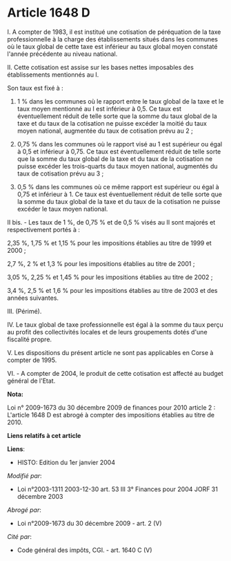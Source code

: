 # Article 1648 D

I. A compter de 1983, il est institué une cotisation de péréquation de la taxe professionnelle à la charge des établissements
situés dans les communes où le taux global de cette taxe est inférieur au taux global moyen constaté l'année précédente au
niveau national.

II. Cette cotisation est assise sur les bases nettes imposables des établissements mentionnés au I.

Son taux est fixé à :

1. 1 %  dans les communes où le rapport entre le taux global de la taxe et le taux moyen mentionné au I est inférieur à 0,5.
Ce taux est éventuellement réduit de telle sorte que la somme du taux global de la taxe et du taux de la cotisation ne puisse
excéder la moitié du taux moyen national, augmentée du taux de cotisation prévu au 2 ;

2. 0,75 % dans les communes où le rapport visé au 1 est supérieur ou égal à 0,5 et inférieur à 0,75. Ce taux est
éventuellement réduit de telle sorte que la somme du taux global de la taxe et du taux de la cotisation ne puisse excéder les
trois-quarts du taux moyen national, augmentés du taux de cotisation prévu au 3 ;

3. 0,5 % dans les communes où ce même rapport est supérieur ou égal à 0,75 et inférieur à 1. Ce taux est éventuellement
réduit de telle sorte que la somme du taux global de la taxe et du taux de la cotisation ne puisse excéder le taux moyen
national.

II bis. - Les taux de 1 %, de 0,75 % et de 0,5 % visés au II sont majorés et respectivement portés à :

2,35 %, 1,75 % et 1,15 % pour les impositions établies au titre de 1999 et 2000 ;

2,7 %, 2 % et 1,3 % pour les impositions établies au titre de 2001 ;

3,05 %, 2,25 % et 1,45 % pour les impositions établies au titre de 2002 ;

3,4 %, 2,5 % et 1,6 % pour les impositions établies au titre de 2003 et des années suivantes.

III. (Périmé).

IV. Le taux global de taxe professionnelle est égal à la somme du taux perçu au profit des collectivités locales et de leurs
groupements dotés d'une fiscalité propre.

V. Les dispositions du présent article ne sont pas applicables en Corse à compter de 1995.

VI. - A compter de 2004, le produit de cette cotisation est affecté au budget général de l'Etat.

**Nota:**

Loi n° 2009-1673 du 30 décembre 2009 de finances pour 2010 article 2 : L'article 1648 D est abrogé à compter des impositions
établies au titre de 2010.

**Liens relatifs à cet article**

**Liens**:

  - HISTO: Edition du 1er janvier 2004

_Modifié par_:

  - Loi n°2003-1311 2003-12-30 art. 53 III 3° Finances pour 2004 JORF 31 décembre 2003

_Abrogé par_:

  - Loi n°2009-1673 du 30 décembre 2009 - art. 2 (V)

_Cité par_:

  - Code général des impôts, CGI. - art. 1640 C (V)
